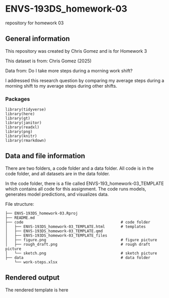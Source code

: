 # ENVS-193DS_homework-03
repository for homework 03
## General information
This repository was created by Chris Gomez and is for Homework 3 

This dataset is from: Chris Gomez (2025) 

Data from: Do I take more steps during a morning work shift? 

I addressed this research question by comparing my average steps during a morning shift to my average steps during other shifts.

### Packages
```{r}
library(tidyverse)
library(here)
library(gt)
library(janitor)
library(readxl)
library(png)
library(knitr)
library(rmarkdown)
```
## Data and file information 
There are two folders, a code folder and a data folder. All code is in the code folder, and all datasets are in the data folder. 

In the code folder, there is a file called ENVS-193_homework-03_TEMPLATE which contains all code for this assignment. The code runs models, generates model predictions, and visualizes data.

File structure: 
```{r}
├── ENVS-193DS_homework-03.Rproj
├── README.md
├── code                                           # code folder
│   ├── ENVS-193DS_homework-03_TEMPLATE.html       # templates
│   ├── ENVS-193DS_homework-03_TEMPLATE.qmd        
│   ├── ENVS-193DS_homework-03_TEMPLATE_files
│   ├── figure.png                                 # figure picture
│   ├── rough_draft.png                            # rough draft picture
│   └── sketch.png                                 # sketch picture
├── data                                           # data folder 
    └── work-steps.xlsx

```

## Rendered output
The rendered template is here


